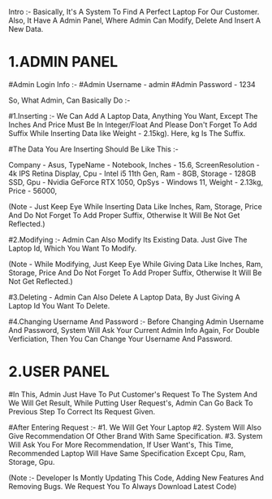 Intro :- Basically, It's A System To Find A Perfect Laptop For Our Customer. Also, It Have A Admin Panel, Where Admin Can Modify, Delete  And Insert A New Data.





# 1.ADMIN PANEL #

#Admin Login Info :-
#Admin Username - admin
#Admin Password - 1234



So, What Admin, Can Basically Do :-

#1.Inserting :- We Can Add A Laptop Data, Anything You Want, Except The Inches And Price Must Be In Integer/Float And Please Don't Forget To Add Suffix While Inserting Data like Weight - 2.15kg). Here, kg Is The Suffix. 

#The Data You Are Inserting Should Be Like This :-

Company - Asus,
TypeName - Notebook,
Inches - 15.6,
ScreenResolution - 4k IPS Retina Display,
Cpu - Intel i5 11th Gen,
Ram - 8GB,
Storage - 128GB SSD,
Gpu - Nvidia GeForce RTX 1050,
OpSys - Windows 11,
Weight - 2.13kg,
Price - 56000,

(Note - Just Keep Eye While Inserting Data Like Inches, Ram, Storage, Price And Do Not Forget To Add Proper Suffix, Otherwise It Will Be Not Get Reflected.)



#2.Modifying :- Admin Can Also Modify Its Existing Data. Just Give The Laptop Id, Which You Want To Modify.

(Note - While Modifying, Just Keep Eye While Giving Data Like Inches, Ram, Storage, Price And Do Not Forget To Add Proper Suffix, Otherwise It Will Be Not Get Reflected.)



#3.Deleting - Admin Can Also Delete A Laptop Data, By Just Giving A Laptop Id You Want To Delete.



#4.Changing Username And Password :- Before Changing Admin Username And Password, System Will Ask Your Current Admin Info Again, For Double Verficiation, Then You Can Change Your Username And Password.





# 2.USER PANEL #

#In This, Admin Just Have To Put Customer's Request To The System And We Will Get Result, While Putting User Request's, Admin Can Go Back To Previous Step To Correct Its Request Given.

#After Entering Request :-
#1. We Will Get Your Laptop
#2. System Will Also Give Recommendation Of Other Brand With Same Specification.
#3. System Will Ask You For More Recommendation, If User Want's, This Time, Recommended Laptop Will Have Same Specification Except Cpu, Ram, Storage, Gpu.





(Note :- Developer Is Montly Updating This Code, Adding New Features And Removing Bugs. We Request You To Always Download Latest Code)
